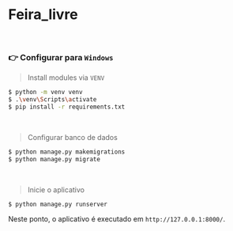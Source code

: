 # Feira_livre


<br />

### 👉 Configurar para `Windows`

> Install modules via `VENV`  

```bash
$ python -m venv venv   
$ .\venv\Scripts\activate 
$ pip install -r requirements.txt
```

<br />

> Configurar banco de dados

```bash
$ python manage.py makemigrations
$ python manage.py migrate
```

<br />

> Inicie o aplicativo

```bash
$ python manage.py runserver
```

Neste ponto, o aplicativo é executado em `http://127.0.0.1:8000/`. 


<br />
